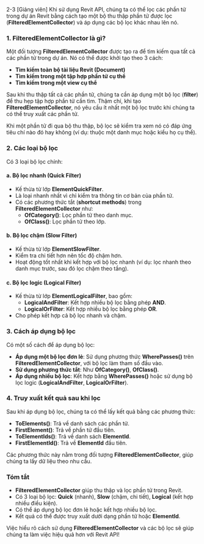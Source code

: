 2-3
[Giảng viên] Khi sử dụng Revit API, chúng ta có thể lọc các phần tử trong dự án Revit bằng cách tạo một bộ thu thập phần tử được lọc (**FilteredElementCollector**) và áp dụng các bộ lọc khác nhau lên nó.  

### **1. FilteredElementCollector là gì?**  
Một đối tượng **FilteredElementCollector** được tạo ra để tìm kiếm qua tất cả các phần tử trong dự án. Nó có thể được khởi tạo theo 3 cách:  
- **Tìm kiếm toàn bộ tài liệu Revit (Document)**  
- **Tìm kiếm trong một tập hợp phần tử cụ thể**  
- **Tìm kiếm trong một view cụ thể**  

Sau khi thu thập tất cả các phần tử, chúng ta cần áp dụng một bộ lọc (**filter**) để thu hẹp tập hợp phần tử cần tìm. Thậm chí, khi tạo **FilteredElementCollector**, nó yêu cầu ít nhất một bộ lọc trước khi chúng ta có thể truy xuất các phần tử.  

Khi một phần tử đi qua bộ thu thập, bộ lọc sẽ kiểm tra xem nó có đáp ứng tiêu chí nào đó hay không (ví dụ: thuộc một danh mục hoặc kiểu họ cụ thể).  

### **2. Các loại bộ lọc**  
Có 3 loại bộ lọc chính:  

#### **a. Bộ lọc nhanh (Quick Filter)**  
- Kế thừa từ lớp **ElementQuickFilter**.  
- Là loại nhanh nhất vì chỉ kiểm tra thông tin cơ bản của phần tử.  
- Có các phương thức tắt (**shortcut methods**) trong **FilteredElementCollector** như:  
  - **OfCategory()**: Lọc phần tử theo danh mục.  
  - **OfClass()**: Lọc phần tử theo lớp.  

#### **b. Bộ lọc chậm (Slow Filter)**  
- Kế thừa từ lớp **ElementSlowFilter**.  
- Kiểm tra chi tiết hơn nên tốc độ chậm hơn.  
- Hoạt động tốt nhất khi kết hợp với bộ lọc nhanh (ví dụ: lọc nhanh theo danh mục trước, sau đó lọc chậm theo tầng).  

#### **c. Bộ lọc logic (Logical Filter)**  
- Kế thừa từ lớp **ElementLogicalFilter**, bao gồm:  
  - **LogicalAndFilter**: Kết hợp nhiều bộ lọc bằng phép **AND**.  
  - **LogicalOrFilter**: Kết hợp nhiều bộ lọc bằng phép **OR**.  
- Cho phép kết hợp cả bộ lọc nhanh và chậm.  

### **3. Cách áp dụng bộ lọc**  
Có một số cách để áp dụng bộ lọc:  
- **Áp dụng một bộ lọc đơn lẻ**: Sử dụng phương thức **WherePasses()** trên **FilteredElementCollector**, với bộ lọc làm tham số đầu vào.  
- **Sử dụng phương thức tắt**: Như **OfCategory()**, **OfClass()**.  
- **Áp dụng nhiều bộ lọc**: Kết hợp bằng **WherePasses()** hoặc sử dụng bộ lọc logic (**LogicalAndFilter**, **LogicalOrFilter**).  

### **4. Truy xuất kết quả sau khi lọc**  
Sau khi áp dụng bộ lọc, chúng ta có thể lấy kết quả bằng các phương thức:  
- **ToElements()**: Trả về danh sách các phần tử.  
- **FirstElement()**: Trả về phần tử đầu tiên.  
- **ToElementIds()**: Trả về danh sách **ElementId**.  
- **FirstElementId()**: Trả về **ElementId** đầu tiên.  

Các phương thức này nằm trong đối tượng **FilteredElementCollector**, giúp chúng ta lấy dữ liệu theo nhu cầu.  

### **Tóm tắt**  
- **FilteredElementCollector** giúp thu thập và lọc phần tử trong Revit.  
- Có 3 loại bộ lọc: **Quick** (nhanh), **Slow** (chậm, chi tiết), **Logical** (kết hợp nhiều điều kiện).  
- Có thể áp dụng bộ lọc đơn lẻ hoặc kết hợp nhiều bộ lọc.  
- Kết quả có thể được truy xuất dưới dạng phần tử hoặc **ElementId**.  

Việc hiểu rõ cách sử dụng **FilteredElementCollector** và các bộ lọc sẽ giúp chúng ta làm việc hiệu quả hơn với Revit API!